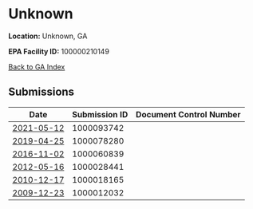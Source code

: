 # Unknown

**Location:** Unknown, GA

**EPA Facility ID:** 100000210149

[Back to GA Index](../../index.md)

## Submissions

| Date | Submission ID | Document Control Number |
|------|--------------|-------------------------|
| [2021-05-12](submissions/1000093742.md) | 1000093742 |  |
| [2019-04-25](submissions/1000078280.md) | 1000078280 |  |
| [2016-11-02](submissions/1000060839.md) | 1000060839 |  |
| [2012-05-16](submissions/1000028441.md) | 1000028441 |  |
| [2010-12-17](submissions/1000018165.md) | 1000018165 |  |
| [2009-12-23](submissions/1000012032.md) | 1000012032 |  |
